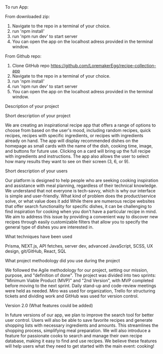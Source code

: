 To run App:

From downloaded zip:

1. Navigate to the repo in a terminal of your choice.
2. run 'npm install'
3. run 'npm run dev' to start server
4. You can open the app on the localhost adress provided in the terminal window.

From Github repo:

1. Clone GitHub repo https://github.com/LoremakerEgg/recipe-collection-app
2. Navigate to the repo in a terminal of your choice.
3. run 'npm install'
4. run 'npm run dev' to start server
5. You can open the app on the localhost adress provided in the terminal window.

Description of your project

Short description of your project

We are creating an inspirational recipe app that offers a range of options to choose from based on the user's mood, including random recipes, quick recipes, recipes with specific ingredients, or recipes with ingredients already on hand. The app will display recommended dishes on the homepage as small cards with the name of the dish, cooking time, image, and buttons for future use. Clicking on a card will bring up the full recipe with ingredients and instructions. The app also allows the user to select how many results they want to see on their screen (3, 6, or 9).

Short description of your users

Our platform is designed to help people who are seeking cooking inspiration and assistance with meal planning, regardless of their technical knowledge. We understand that not everyone is tech-savvy, which is why our interface is simple and user-friendly.
What kind of problem does the product/service solve, or what value does it add
While there are numerous recipe websites that offer search functionality for specific dishes, it can be challenging to find inspiration for cooking when you don't have a particular recipe in mind. We aim to address this issue by providing a convenient way to discover new recipes through easily customizable filters that allow you to specify the general type of dishes you are interested in.

What techniques have been used

Prisma, NEXT.js, API fetches, server dev, advanced JavaScript, SCSS, UX design, git/GitHub, React, SQL

What project methodology did you use during the project

We followed the Agile methodology for our project, setting our mission, purpose, and "definition of done". The project was divided into two sprints: "Minimum Viable Product (MVP)" and "2nd Version", with MVP completed before moving to the next sprint. Daily stand-up and code-review meetings were held as needed. Miro was used for organization, Trello for structuring tickets and dividing work and GitHub was used for version control.

Version 2.0 (What features could be added)

In future versions of our app, we plan to improve the search tool for better user control.
Users will also be able to save favorite recipes and generate shopping lists with necessary ingredients and amounts. This streamlines the shopping process, simplifying meal preparation. We will also introduce a feature for passionate cooks to search and manage their own recipe database, making it easy to find and use recipes.
We believe these features will help users what they need to get started with the main event: cooking!
